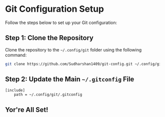 # Git Configuration Setup

Follow the steps below to set up your Git configuration:

## Step 1: Clone the Repository

Clone the repository to the `~/.config/git` folder using the following command:

```bash
git clone https://github.com/Sudharshan1409/git-config.git ~/.config/git
```

## Step 2: Update the Main `~/.gitconfig` File
```plaintext
[include]
    path = ~/.config/git/.gitconfig
```

## Yor're All Set!

